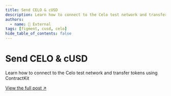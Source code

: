 ```yaml
---
title: Send CELO & cUSD
description: Learn how to connect to the Celo test network and transfer tokens using ContractKit.
authors:
  - name: 🔗 External
tags: [figment, cusd, celo]
hide_table_of_contents: false
---
```


# Send CELO & cUSD

Learn how to connect to the Celo test network and transfer tokens using ContractKit

[View the full post ↗️](https://learn.figment.io/tutorials/send-celo-and-cusd)

<!--truncate-->
